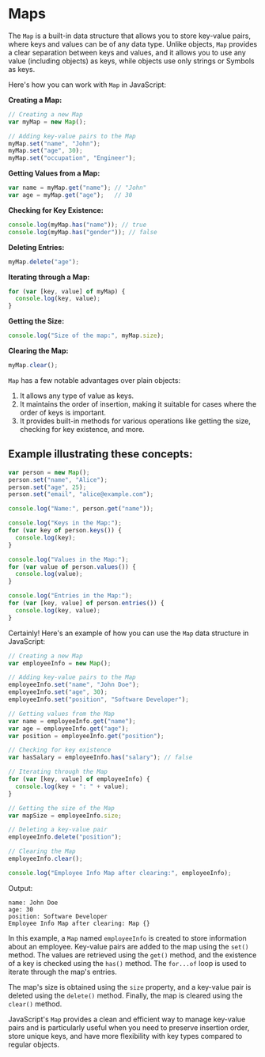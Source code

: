 # Maps 

The `Map` is a built-in data structure that allows you to store key-value pairs, where keys and values can be of any data type. Unlike objects, `Map` provides a clear separation between keys and values, and it allows you to use any value (including objects) as keys, while objects use only strings or Symbols as keys.

Here's how you can work with `Map` in JavaScript:

**Creating a Map:**

```javascript
// Creating a new Map
var myMap = new Map();

// Adding key-value pairs to the Map
myMap.set("name", "John");
myMap.set("age", 30);
myMap.set("occupation", "Engineer");
```

**Getting Values from a Map:**

```javascript
var name = myMap.get("name"); // "John"
var age = myMap.get("age");   // 30
```

**Checking for Key Existence:**

```javascript
console.log(myMap.has("name")); // true
console.log(myMap.has("gender")); // false
```

**Deleting Entries:**

```javascript
myMap.delete("age");
```

**Iterating through a Map:**

```javascript
for (var [key, value] of myMap) {
  console.log(key, value);
}
```

**Getting the Size:**

```javascript
console.log("Size of the map:", myMap.size);
```

**Clearing the Map:**

```javascript
myMap.clear();
```

`Map` has a few notable advantages over plain objects:

1. It allows any type of value as keys.
2. It maintains the order of insertion, making it suitable for cases where the order of keys is important.
3. It provides built-in methods for various operations like getting the size, checking for key existence, and more.


## Example illustrating these concepts:

```javascript
var person = new Map();
person.set("name", "Alice");
person.set("age", 25);
person.set("email", "alice@example.com");

console.log("Name:", person.get("name"));

console.log("Keys in the Map:");
for (var key of person.keys()) {
  console.log(key);
}

console.log("Values in the Map:");
for (var value of person.values()) {
  console.log(value);
}

console.log("Entries in the Map:");
for (var [key, value] of person.entries()) {
  console.log(key, value);
}
```

Certainly! Here's an example of how you can use the `Map` data structure in JavaScript:

```javascript
// Creating a new Map
var employeeInfo = new Map();

// Adding key-value pairs to the Map
employeeInfo.set("name", "John Doe");
employeeInfo.set("age", 30);
employeeInfo.set("position", "Software Developer");

// Getting values from the Map
var name = employeeInfo.get("name");
var age = employeeInfo.get("age");
var position = employeeInfo.get("position");

// Checking for key existence
var hasSalary = employeeInfo.has("salary"); // false

// Iterating through the Map
for (var [key, value] of employeeInfo) {
  console.log(key + ": " + value);
}

// Getting the size of the Map
var mapSize = employeeInfo.size;

// Deleting a key-value pair
employeeInfo.delete("position");

// Clearing the Map
employeeInfo.clear();

console.log("Employee Info Map after clearing:", employeeInfo);
```

Output:
```
name: John Doe
age: 30
position: Software Developer
Employee Info Map after clearing: Map {}
```

In this example, a `Map` named `employeeInfo` is created to store information about an employee. Key-value pairs are added to the map using the `set()` method. The values are retrieved using the `get()` method, and the existence of a key is checked using the `has()` method. The `for...of` loop is used to iterate through the map's entries.

The map's size is obtained using the `size` property, and a key-value pair is deleted using the `delete()` method. Finally, the map is cleared using the `clear()` method.

JavaScript's `Map` provides a clean and efficient way to manage key-value pairs and is particularly useful when you need to preserve insertion order, store unique keys, and have more flexibility with key types compared to regular objects.
